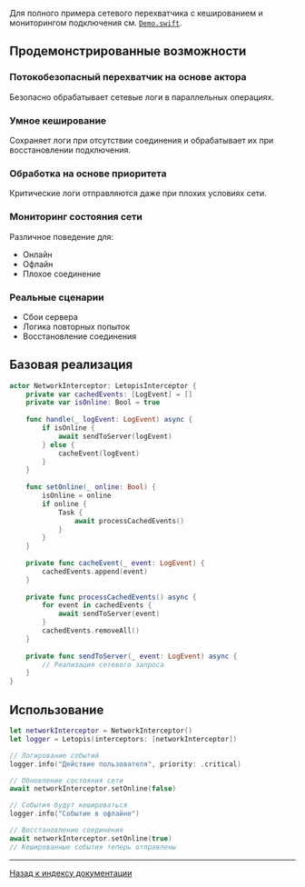 Для полного примера сетевого перехватчика с кешированием и мониторингом подключения см. [`Demo.swift`](../../../Sources/Letopis/Examples/Demo.swift).

## Продемонстрированные возможности

### Потокобезопасный перехватчик на основе актора

Безопасно обрабатывает сетевые логи в параллельных операциях.

### Умное кеширование

Сохраняет логи при отсутствии соединения и обрабатывает их при восстановлении подключения.

### Обработка на основе приоритета

Критические логи отправляются даже при плохих условиях сети.

### Мониторинг состояния сети

Различное поведение для:
- Онлайн
- Офлайн
- Плохое соединение

### Реальные сценарии

- Сбои сервера
- Логика повторных попыток
- Восстановление соединения

## Базовая реализация

```swift
actor NetworkInterceptor: LetopisInterceptor {
    private var cachedEvents: [LogEvent] = []
    private var isOnline: Bool = true
    
    func handle(_ logEvent: LogEvent) async {
        if isOnline {
            await sendToServer(logEvent)
        } else {
            cacheEvent(logEvent)
        }
    }
    
    func setOnline(_ online: Bool) {
        isOnline = online
        if online {
            Task {
                await processCachedEvents()
            }
        }
    }
    
    private func cacheEvent(_ event: LogEvent) {
        cachedEvents.append(event)
    }
    
    private func processCachedEvents() async {
        for event in cachedEvents {
            await sendToServer(event)
        }
        cachedEvents.removeAll()
    }
    
    private func sendToServer(_ event: LogEvent) async {
        // Реализация сетевого запроса
    }
}
```

## Использование

```swift
let networkInterceptor = NetworkInterceptor()
let logger = Letopis(interceptors: [networkInterceptor])

// Логирование событий
logger.info("Действие пользователя", priority: .critical)

// Обновление состояния сети
await networkInterceptor.setOnline(false)

// События будут кешироваться
logger.info("Событие в офлайне")

// Восстановление соединения
await networkInterceptor.setOnline(true)
// Кешированные события теперь отправлены
```

---

[Назад к индексу документации](../index.md)
